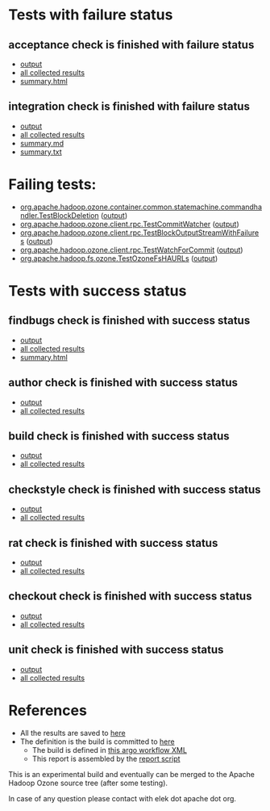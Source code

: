 # Tests with failure status

## acceptance check is finished with failure status

   * [output](https://raw.githubusercontent.com/elek/ozone-ci-q4/master/pr/pr-hdds-2251-hdm2b/acceptance/output.log)
   * [all collected results](https://github.com/elek/ozone-ci-q4/tree/master/pr/pr-hdds-2251-hdm2b/acceptance)
   * [summary.html](https://elek.github.io/ozone-ci-q4/pr/pr-hdds-2251-hdm2b/acceptance/summary.html)


## integration check is finished with failure status

   * [output](https://raw.githubusercontent.com/elek/ozone-ci-q4/master/pr/pr-hdds-2251-hdm2b/integration/output.log)
   * [all collected results](https://github.com/elek/ozone-ci-q4/tree/master/pr/pr-hdds-2251-hdm2b/integration)
   * [summary.md](https://github.com/elek/ozone-ci-q4/tree/master/pr/pr-hdds-2251-hdm2b/integration/summary.md)
   * [summary.txt](https://github.com/elek/ozone-ci-q4/tree/master/pr/pr-hdds-2251-hdm2b/integration/summary.txt)

# Failing tests: 

 * [org.apache.hadoop.ozone.container.common.statemachine.commandhandler.TestBlockDeletion](hadoop-ozone/integration-test/org.apache.hadoop.ozone.container.common.statemachine.commandhandler.TestBlockDeletion.txt) ([output](hadoop-ozone/integration-test/org.apache.hadoop.ozone.container.common.statemachine.commandhandler.TestBlockDeletion-output.txt))
 * [org.apache.hadoop.ozone.client.rpc.TestCommitWatcher](hadoop-ozone/integration-test/org.apache.hadoop.ozone.client.rpc.TestCommitWatcher.txt) ([output](hadoop-ozone/integration-test/org.apache.hadoop.ozone.client.rpc.TestCommitWatcher-output.txt))
 * [org.apache.hadoop.ozone.client.rpc.TestBlockOutputStreamWithFailures](hadoop-ozone/integration-test/org.apache.hadoop.ozone.client.rpc.TestBlockOutputStreamWithFailures.txt) ([output](hadoop-ozone/integration-test/org.apache.hadoop.ozone.client.rpc.TestBlockOutputStreamWithFailures-output.txt))
 * [org.apache.hadoop.ozone.client.rpc.TestWatchForCommit](hadoop-ozone/integration-test/org.apache.hadoop.ozone.client.rpc.TestWatchForCommit.txt) ([output](hadoop-ozone/integration-test/org.apache.hadoop.ozone.client.rpc.TestWatchForCommit-output.txt))
 * [org.apache.hadoop.fs.ozone.TestOzoneFsHAURLs](hadoop-ozone/ozonefs/org.apache.hadoop.fs.ozone.TestOzoneFsHAURLs.txt) ([output](hadoop-ozone/ozonefs/org.apache.hadoop.fs.ozone.TestOzoneFsHAURLs-output.txt))


# Tests with success status

## findbugs check is finished with success status

   * [output](https://raw.githubusercontent.com/elek/ozone-ci-q4/master/pr/pr-hdds-2251-hdm2b/findbugs/output.log)
   * [all collected results](https://github.com/elek/ozone-ci-q4/tree/master/pr/pr-hdds-2251-hdm2b/findbugs)
   * [summary.html](https://elek.github.io/ozone-ci-q4/pr/pr-hdds-2251-hdm2b/findbugs/summary.html)


## author check is finished with success status

   * [output](https://raw.githubusercontent.com/elek/ozone-ci-q4/master/pr/pr-hdds-2251-hdm2b/author/output.log)
   * [all collected results](https://github.com/elek/ozone-ci-q4/tree/master/pr/pr-hdds-2251-hdm2b/author)


## build check is finished with success status

   * [output](https://raw.githubusercontent.com/elek/ozone-ci-q4/master/pr/pr-hdds-2251-hdm2b/build/output.log)
   * [all collected results](https://github.com/elek/ozone-ci-q4/tree/master/pr/pr-hdds-2251-hdm2b/build)


## checkstyle check is finished with success status

   * [output](https://raw.githubusercontent.com/elek/ozone-ci-q4/master/pr/pr-hdds-2251-hdm2b/checkstyle/output.log)
   * [all collected results](https://github.com/elek/ozone-ci-q4/tree/master/pr/pr-hdds-2251-hdm2b/checkstyle)


## rat check is finished with success status

   * [output](https://raw.githubusercontent.com/elek/ozone-ci-q4/master/pr/pr-hdds-2251-hdm2b/rat/output.log)
   * [all collected results](https://github.com/elek/ozone-ci-q4/tree/master/pr/pr-hdds-2251-hdm2b/rat)


## checkout check is finished with success status

   * [output](https://raw.githubusercontent.com/elek/ozone-ci-q4/master/pr/pr-hdds-2251-hdm2b/checkout/output.log)
   * [all collected results](https://github.com/elek/ozone-ci-q4/tree/master/pr/pr-hdds-2251-hdm2b/checkout)


## unit check is finished with success status

   * [output](https://raw.githubusercontent.com/elek/ozone-ci-q4/master/pr/pr-hdds-2251-hdm2b/unit/output.log)
   * [all collected results](https://github.com/elek/ozone-ci-q4/tree/master/pr/pr-hdds-2251-hdm2b/unit)




# References

 * All the results are saved to [here](https://github.com/elek/ozone-ci-q4/tree/master/pr/pr-hdds-2251-hdm2b/)
 * The definition is the build is committed to [here](https://github.com/elek/argo-ozone)
    * The build is defined in [this argo workflow XML](https://github.com/elek/argo-ozone/blob/master/ozone-build.yaml)
    * This report is assembled by the [report script](https://github.com/elek/argo-ozone/blob/master/scripts/report.sh)

This is an experimental build and eventually can be merged to the Apache Hadoop Ozone source tree (after some testing).

In case of any question please contact with elek dot apache dot org.
